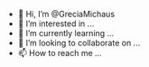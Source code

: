 - 👋 Hi, I’m @GreciaMichaus
- 👀 I’m interested in ...
- 🌱 I’m currently learning ...
- 💞️ I’m looking to collaborate on ...
- 📫 How to reach me ...

<!---
GreciaMichaus/GreciaMichaus is a ✨ special ✨ repository because its `README.md` (this file) appears on your GitHub profile.
You can click the Preview link to take a look at your changes.
--->
